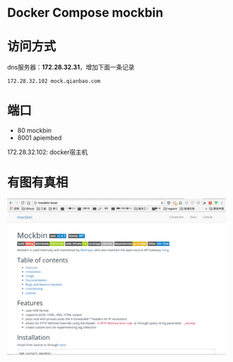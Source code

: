 # Docker Compose mockbin

# 访问方式
dns服务器：**172.28.32.31**，增加下面一条记录

```
172.28.32.102 mock.qianbao.com
```

# 端口
* 80 mockbin
* 8001 apiembed

172.28.32.102: docker宿主机

# 有图有真相
![image](screenshot.png)
